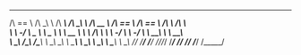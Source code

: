  ______   __  __     ______     __  __     ______     ______   ______   ______     ______    
/\  == \ /\ \_\ \   /\  ___\   /\ \_\ \   /\  __ \   /\  == \ /\  == \ /\  ___\   /\  ___\   
\ \  _-/ \ \____ \  \ \___  \  \ \  __ \  \ \ \/\ \  \ \  _-/ \ \  _-/ \ \  __\   \ \  __\   
 \ \_\    \/\_____\  \/\_____\  \ \_\ \_\  \ \_____\  \ \_\    \ \_\    \ \_____\  \ \_____\ 
  \/_/     \/_____/   \/_____/   \/_/\/_/   \/_____/   \/_/     \/_/     \/_____/   \/_____/ 
                                                                                             
